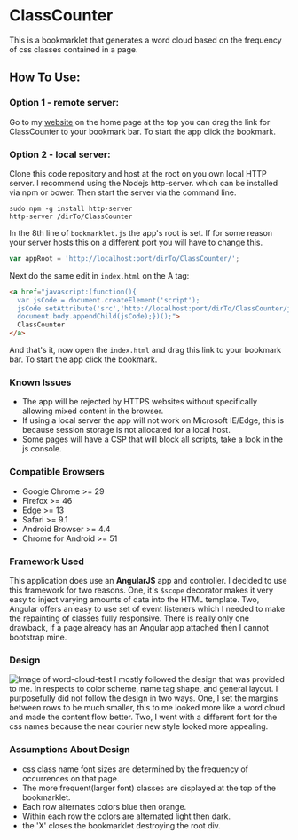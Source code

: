 # ClassCounter
This is a bookmarklet that generates a word cloud based on the frequency of css classes contained in a page.
## How To Use:
### Option 1 - remote server:
Go to my [website](http://edcolosky.com) on the home page at the top you can drag the link for ClassCounter to your bookmark bar. To start the app click the bookmark.

### Option 2 - local server:
Clone this code repository and host at the root on you own local HTTP server. I recommend using the Nodejs http-server. which can be installed via npm or bower. Then start the server via the command line.
```
sudo npm -g install http-server
http-server /dirTo/ClassCounter
```
In the 8th line of ```bookmarklet.js``` the app's root is set. If for some reason your server hosts this on a different port you will have to change this.
```javascript
var appRoot = 'http://localhost:port/dirTo/ClassCounter/';
```
Next do the same edit in ```index.html``` on the A tag:
```html
<a href="javascript:(function(){
  var jsCode = document.createElement('script');
  jsCode.setAttribute('src','http://localhost:port/dirTo/ClassCounter/js/bookmarklet.js');
  document.body.appendChild(jsCode);})();">
  ClassCounter
</a>
```
And that's it, now open the ```index.html``` and drag this link to your bookmark bar. To start the app click the bookmark.
### Known Issues
- The app will be rejected by HTTPS websites without specifically allowing mixed content in the browser.
- If using a local server the app will not work on Microsoft IE/Edge, this is because session storage is not allocated for a local host.
- Some pages will have a CSP that will block all scripts, take a look in the js console.

### Compatible Browsers
- Google Chrome >= 29
- Firefox >= 46
- Edge >= 13
- Safari >= 9.1
- Android Browser >= 4.4
- Chrome for Android >= 51

### Framework Used
This application does use an **AngularJS** app and controller. I decided to use this framework for two reasons. One, it's ```$scope``` decorator makes it very easy to inject varying amounts of data into the HTML template. Two, Angular offers an easy to use set of event listeners which I needed to make the repainting of classes fully responsive. There is really only one drawback, if a page already has an Angular app attached then I cannot bootstrap mine.

### Design
![Image of word-cloud-test](http://edcolosky.com/ClassCounter/word-cloud-test.png)
I mostly followed the design that was provided to me. In respects to color scheme, name tag shape, and general layout. I purposefully did not follow the design in two ways. One, I set the margins between rows to be much smaller, this to me looked more like a word cloud and made the content flow better. Two, I went with a different font for the css names because the near courier new style looked more appealing.

### Assumptions About Design
- css class name font sizes are determined by the frequency of occurrences on that page.
- The more frequent(larger font) classes are displayed at the top of the bookmarklet.
- Each row alternates colors blue then orange.
- Within each row the colors are alternated light then dark.
- the 'X' closes the bookmarklet destroying the root div.
